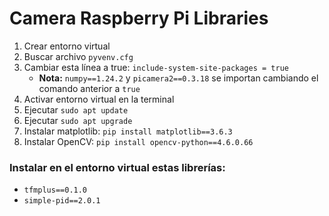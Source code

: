 # Camera Raspberry Pi Libraries

1. Crear entorno virtual
2. Buscar archivo `pyvenv.cfg`
3. Cambiar esta línea a true: `include-system-site-packages = true`
   - **Nota:** `numpy==1.24.2` y `picamera2==0.3.18` se importan cambiando el comando anterior a `true`
4. Activar entorno virtual en la terminal
5. Ejecutar `sudo apt update`
6. Ejecutar `sudo apt upgrade`
7. Instalar matplotlib: `pip install matplotlib==3.6.3`
8. Instalar OpenCV: `pip install opencv-python==4.6.0.66`

### Instalar en el entorno virtual estas librerías:

- `tfmplus==0.1.0`
- `simple-pid==2.0.1`
